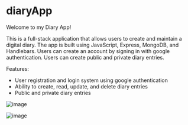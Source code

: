 # diaryApp

Welcome to my Diary App!

This is a full-stack application that allows users to create and maintain a digital diary. The app is built using JavaScript, Express, MongoDB, and Handlebars. Users can create an account by signing in with google authentication. Users can create public and private diary entries.

Features:
- User registration and login system using google authentication
- Ability to create, read, update, and delete diary entries
- Public and private diary entries

![image](https://user-images.githubusercontent.com/45403729/212791629-a4b5e13b-ba2c-408a-b25c-a80ace339944.png)

![image](https://user-images.githubusercontent.com/45403729/212791737-ea7faddc-aaa3-4964-b44f-b5d83e1f3b8e.png)

